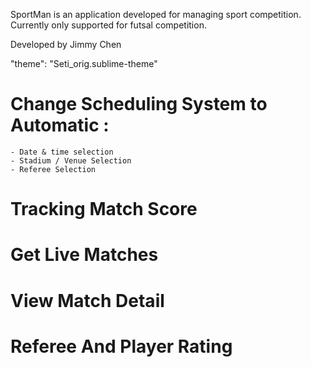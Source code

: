 SportMan is an application developed for managing sport competition. Currently only supported for futsal competition.

Developed by Jimmy Chen

"theme": "Seti_orig.sublime-theme"

# Change Scheduling System to Automatic :
	- Date & time selection
	- Stadium / Venue Selection
	- Referee Selection 

# Tracking Match Score

# Get Live Matches

# View Match Detail

# Referee And Player Rating 